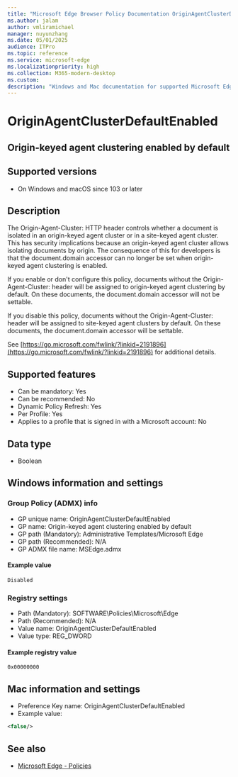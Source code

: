 ```yaml
---
title: "Microsoft Edge Browser Policy Documentation OriginAgentClusterDefaultEnabled"
ms.author: jalam
author: vmliramichael
manager: nuyunzhang
ms.date: 05/01/2025
audience: ITPro
ms.topic: reference
ms.service: microsoft-edge
ms.localizationpriority: high
ms.collection: M365-modern-desktop
ms.custom:
description: "Windows and Mac documentation for supported Microsoft Edge Browser policy: Origin-keyed agent clustering enabled by default"
---
```


<!--THIS FILE IS AUTOMATICALLY GENERATED. MANUAL CHANGES WILL BE OVERWRITTEN.-->
<!--Please contact the Microsoft Edge Manageability team with any questions.-->

# OriginAgentClusterDefaultEnabled

## Origin-keyed agent clustering enabled by default


## Supported versions

- On Windows and macOS since 103 or later

## Description

The Origin-Agent-Cluster: HTTP header controls whether a document is isolated in an origin-keyed agent cluster or in a site-keyed agent cluster. This has security implications because an origin-keyed agent cluster allows isolating documents by origin. The consequence of this for developers is that the document.domain accessor can no longer be set when origin-keyed agent clustering is enabled.

If you enable or don't configure this policy, documents without the Origin-Agent-Cluster: header will be assigned to origin-keyed agent clustering by default. On these documents, the document.domain accessor will not be settable.

If you disable this policy, documents without the Origin-Agent-Cluster: header will be assigned to site-keyed agent clusters by default. On these documents, the document.domain accessor will be settable.

See [https://go.microsoft.com/fwlink/?linkid=2191896](https://go.microsoft.com/fwlink/?linkid=2191896) for additional details.

## Supported features

- Can be mandatory: Yes
- Can be recommended: No
- Dynamic Policy Refresh: Yes
- Per Profile: Yes
- Applies to a profile that is signed in with a Microsoft account: No

## Data type

- Boolean

## Windows information and settings

### Group Policy (ADMX) info

- GP unique name: OriginAgentClusterDefaultEnabled
- GP name: Origin-keyed agent clustering enabled by default
- GP path (Mandatory): Administrative Templates/Microsoft Edge
- GP path (Recommended): N/A
- GP ADMX file name: MSEdge.admx

#### Example value

```
Disabled
```

### Registry settings

- Path (Mandatory): SOFTWARE\Policies\Microsoft\Edge
- Path (Recommended): N/A
- Value name: OriginAgentClusterDefaultEnabled
- Value type: REG_DWORD

#### Example registry value

```
0x00000000
```


## Mac information and settings

- Preference Key name: OriginAgentClusterDefaultEnabled
- Example value:

```xml
<false/>
```

## See also
- [Microsoft Edge - Policies](../microsoft-edge-policies.md)
